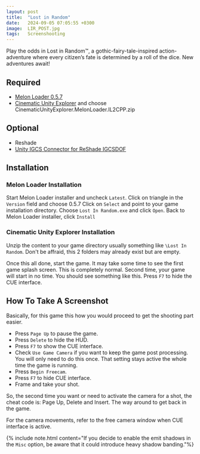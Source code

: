 ```yaml
---
layout: post
title:  "Lost in Random"
date:   2024-09-05 07:05:55 +0300
image:  LIR_POST.jpg
tags:   Screenshooting
---
```

Play the odds in Lost in Random™, a gothic-fairy-tale-inspired action-adventure where every citizen’s fate is determined by a roll of the dice. 
New adventures await!

## Required
* [Melon Loader 0.5.7](https://github.com/HerpDerpinstine/MelonLoader/releases/latest/download/MelonLoader.Installer.exe)
* [Cinematic Unity Explorer](https://github.com/originalnicodr/CinematicUnityExplorer/releases) and choose CinematicUnityExplorer.MelonLoader.IL2CPP.zip

## Optional
* Reshade
* [Unity IGCS Connector for ReShade IGCSDOF](https://github.com/originalnicodr/CinematicUnityExplorer/releases) 

## Installation

### Melon Loader Installation
Start Melon Loader installer and uncheck `Latest`. Click on triangle in the `Version` field and choose 0.5.7
Click on `Select` and point to your game installation directory. Choose `Lost In Random.exe` and click `Open`.
Back to Melon Loader installer, click `Install`

### Cinematic Unity Explorer Installation
Unzip the content to your game directory usually something like `\Lost In Random`.
Don't be affraid, this 2 folders may already exist but are empty. 

Once this all done, start the game. It may take some time to see the first game splash screen. This is completely normal.
Second time, your game will start in no time. You should see something like this. Press `F7` to hide the CUE interface.

## How To Take A Screenshot

Basically, for this game this how you would proceed to get the shooting part easier.

* Press `Page Up` to pause the game.
* Press `Delete` to hide the HUD.
* Press `F7` to show the CUE interface.
* Check `Use Game Camera` if you want to keep the game post processing. You will only need to do this once. That setting stays active the whole time the game is running.
* Press `Begin Freecam`. 
* Press `F7` to hide CUE interface.
* Frame and take your shot.

So, the second time you want or need to activate the camera for a shot, the cheat code is: Page Up, Delete and Insert. The way around to get back in the game. 

For the camera movements, refer to the free camera window when CUE interface is active. 

{% include note.html content="If you decide to enable the emit shadows in the `Misc` option, be aware that it could introduce heavy shadow banding."%}


